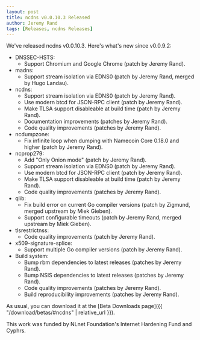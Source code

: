 ```yaml
---
layout: post
title: ncdns v0.0.10.3 Released
author: Jeremy Rand
tags: [Releases, ncdns Releases]
---
```


We've released ncdns v0.0.10.3.  Here's what's new since v0.0.9.2:

* DNSSEC-HSTS:
    - Support Chromium and Google Chrome (patch by Jeremy Rand).
* madns:
    - Support stream isolation via EDNS0 (patch by Jeremy Rand, merged by Hugo Landau).
* ncdns:
    - Support stream isolation via EDNS0 (patch by Jeremy Rand).
    - Use modern btcd for JSON-RPC client (patch by Jeremy Rand).
    - Make TLSA support disableable at build time (patch by Jeremy Rand).
    - Documentation improvements (patches by Jeremy Rand).
    - Code quality improvements (patches by Jeremy Rand).
* ncdumpzone:
    - Fix infinite loop when dumping with Namecoin Core 0.18.0 and higher (patch by Jeremy Rand).
* ncprop279:
    - Add "Only Onion mode" (patch by Jeremy Rand).
    - Support stream isolation via EDNS0 (patch by Jeremy Rand).
    - Use modern btcd for JSON-RPC client (patch by Jeremy Rand).
    - Make TLSA support disableable at build time (patch by Jeremy Rand).
    - Code quality improvements (patches by Jeremy Rand).
* qlib:
    - Fix build error on current Go compiler versions (patch by Zigmund, merged upstream by Miek Gieben).
    - Support configurable timeouts (patch by Jeremy Rand, merged upstream by Miek Gieben).
* tlsrestrictnss:
    - Code quality improvements (patch by Jeremy Rand).
* x509-signature-splice:
    - Support multiple Go compiler versions (patch by Jeremy Rand).
* Build system:
    - Bump rbm dependencies to latest releases (patches by Jeremy Rand).
    - Bump NSIS dependencies to latest releases (patches by Jeremy Rand).
    - Code quality improvements (patches by Jeremy Rand).
    - Build reproducibility improvements (patches by Jeremy Rand).

As usual, you can download it at the [Beta Downloads page]({{ "/download/betas/#ncdns" | relative_url }}).

This work was funded by NLnet Foundation's Internet Hardening Fund and Cyphrs.
